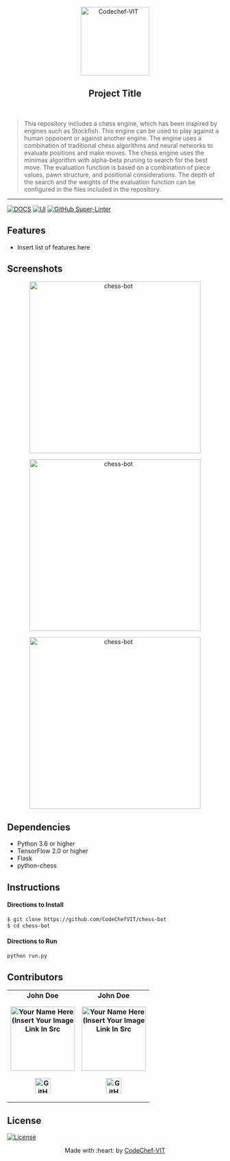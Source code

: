 <p align="center"><a href="https://www.codechefvit.com" target="_blank"><img src="https://i.ibb.co/4J9LXxS/cclogo.png" width=160 title="CodeChef-VIT" alt="Codechef-VIT"></a>
</p>

<h2 align="center"> Project Title </h2>
<br/>

> This repository includes a chess engine, which has been inspired by engines such as Stockfish. This engine can be used to play against a human opponent or against another engine. The engine uses a combination of traditional chess algorithms and neural networks to evaluate positions and make moves. The chess engine uses the minimax algorithm with alpha-beta pruning to search for the best move. The evaluation function is based on a combination of piece values, pawn structure, and positional considerations. The depth of the search and the weights of the evaluation function can be configured in the files included in the repository.

---

[![DOCS](https://img.shields.io/badge/Documentation-see%20docs-green?style=flat-square&logo=appveyor)](INSERT_LINK_FOR_DOCS_HERE) 
  [![UI ](https://img.shields.io/badge/User%20Interface-Link%20to%20UI-orange?style=flat-square&logo=appveyor)](INSERT_UI_LINK_HERE)
[![GitHub Super-Linter](https://github.com/<OWNER>/<REPOSITORY>/workflows/Lint%20Code%20Base/badge.svg)](https://github.com/marketplace/actions/super-linter)
## Features
- Insert list of features here

## Screenshots
<p align="center">
<img src="https://i.imgur.com/GQIXBkQ.png" alt="chess-bot" width="400px"/>
</p>
<p align="center">
<img src="https://i.imgur.com/5BxNn9e.png" alt="chess-bot" width="400px"/>
</p>
<p align="center">
<img src="https://i.imgur.com/O7nZBw1.png" alt="chess-bot" width="400px"/>
</p>

## Dependencies
 - Python 3.6 or higher
 - TensorFlow 2.0 or higher
 - Flask
 - python-chess
## Instructions

#### Directions to Install
```sh
$ git clone https://github.com/CodeChefVIT/chess-bot
$ cd chess-bot
```
#### Directions to Run
```sh
python run.py
```
## Contributors
<table>
	<tr align="center" style="font-weight:bold">
		<td>
		John Doe
		<p align="center">
			<img src = "https://i.ibb.co/4J9LXxS/cclogo.png" width="150" height="150" alt="Your Name Here (Insert Your Image Link In Src">
		</p>
			<p align="center">
				<a href = "https://github.com/<GitHub-username>">
					<img src = "http://www.iconninja.com/files/241/825/211/round-collaboration-social-github-code-circle-network-icon.svg" width="36" height = "36" alt="GitHub"/>
				</a>
			</p>
		</td>
				<td>
		John Doe
		<p align="center">
			<img src = "https://i.ibb.co/4J9LXxS/cclogo.png" width="150" height="150" alt="Your Name Here (Insert Your Image Link In Src">
		</p>
			<p align="center">
				<a href = "https://github.com/<GitHub-username>">
					<img src = "http://www.iconninja.com/files/241/825/211/round-collaboration-social-github-code-circle-network-icon.svg" width="36" height = "36" alt="GitHub"/>
				</a>
			</p>
		</td>
	</tr>
</table>

## License
[![License](http://img.shields.io/:license-mit-blue.svg?style=flat-square)](http://badges.mit-license.org)

<p align="center">
	Made with :heart: by <a href="https://www.codechefvit.com" target="_blank">CodeChef-VIT</a>
</p>